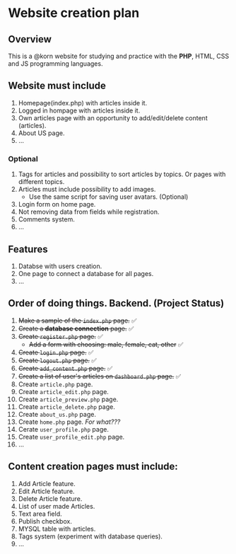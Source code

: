 # Website creation plan

## Overview

This is a @korn website for studying and practice with the **PHP**, HTML, CSS and JS programming languages. 

## Website must include
1. Homepage(index.php) with articles inside it.
2. Logged in hompage with articles inside it.
3. Own articles page with an opportunity to add/edit/delete content (articles).
4. About US page.
5. ...

### Optional
1. Tags for articles and possibility to sort articles by topics. Or pages with different topics.
2. Articles must include possibility to add images.
    - Use the same script for saving user avatars. (Optional)
3. Login form on home page.
4. Not removing data from fields while registration.
5. Comments system.
6. ...

## Features
1. Databse with users creation.
2. One page to connect a database for all pages.
3. ...

## Order of doing things. Backend. (Project Status)
1. ~~Make a sample of the `index.php` page.~~ :white_check_mark:
2. ~~Create a **database connection** page.~~ :white_check_mark:
3. ~~Create `register.php` page.~~ :white_check_mark:
    - ~~Add a form with choosing: male, female, cat, other~~ :white_check_mark:
4. ~~Create `login.php` page.~~ :white_check_mark:
5. ~~Create `logout.php` page.~~ :white_check_mark:
6. ~~Create `add_content.php` page.~~ :white_check_mark:
7. ~~Create a list of user's articles on `dashboard.php` page.~~ :white_check_mark:
8. Create `article.php` page.
9. Create `article_edit.php` page.
10. Create `article_preview.php` page.
11. Create `article_delete.php` page.
12. Create `about_us.php` page.
13. Create `home.php` page. *For what???*
14. Cerate `user_profile.php` page.
15. Create `user_profile_edit.php` page.
14. ...

## Content creation pages must include:
1. Add Article feature.
2. Edit Article feature.
3. Delete Article feature.
4. List of user made Articles.
5. Text area field.
6. Publish checkbox.
7. MYSQL table with articles.
8. Tags system (experiment with database queries).
9. ...